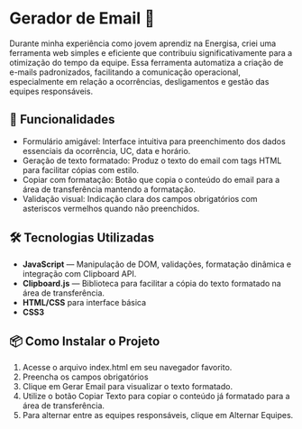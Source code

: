 # Gerador de Email 📧

Durante minha experiência como jovem aprendiz na Energisa, criei uma ferramenta web simples e eficiente que contribuiu significativamente para a otimização do tempo da equipe. Essa ferramenta automatiza a criação de e-mails padronizados, facilitando a comunicação operacional, especialmente em relação a ocorrências, desligamentos e gestão das equipes responsáveis.

## 🚀 Funcionalidades 

- Formulário amigável: Interface intuitiva para preenchimento dos dados essenciais da ocorrência, UC, data e horário.
- Geração de texto formatado: Produz o texto do email com tags HTML para facilitar cópias com estilo.
- Copiar com formatação: Botão que copia o conteúdo do email para a área de transferência mantendo a formatação.
- Validação visual: Indicação clara dos campos obrigatórios com asteriscos vermelhos quando não preenchidos.

## 🛠️ Tecnologias Utilizadas

- **JavaScript** — Manipulação de DOM, validações, formatação dinâmica e integração com Clipboard API.
- **Clipboard.js** — Biblioteca para facilitar a cópia do texto formatado na área de transferência.
- **HTML/CSS** para interface básica
- **CSS3**

## 📦 Como Instalar o Projeto

1. Acesse o arquivo index.html em seu navegador favorito.
2. Preencha os campos obrigatórios
3. Clique em Gerar Email para visualizar o texto formatado.
4. Utilize o botão Copiar Texto para copiar o conteúdo já formatado para a área de transferência.
5. Para alternar entre as equipes responsáveis, clique em Alternar Equipes.



